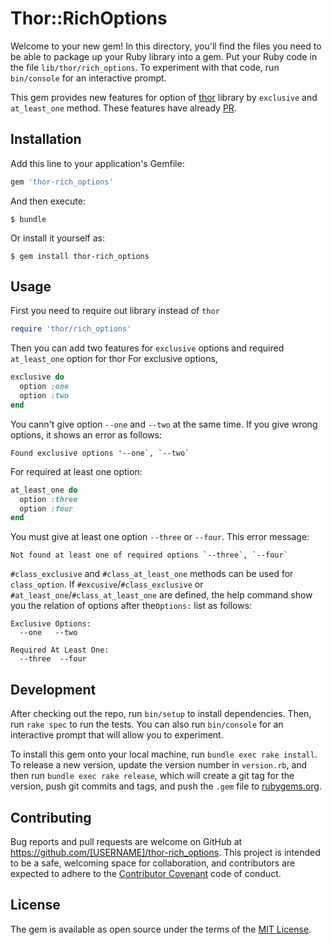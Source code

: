 # Thor::RichOptions

Welcome to your new gem! In this directory, you'll find the files you need to be able to package up your Ruby library into a gem. Put your Ruby code in the file `lib/thor/rich_options`. To experiment with that code, run `bin/console` for an interactive prompt.

This gem provides new features for option of [thor](https://github.com/erikhuda/thor) library by `exclusive` and `at_least_one` method.
These features have already [PR](https://github.com/erikhuda/thor/pull/483).

## Installation

Add this line to your application's Gemfile:

```ruby
gem 'thor-rich_options'
```

And then execute:

    $ bundle

Or install it yourself as:

    $ gem install thor-rich_options

## Usage

First you need to require out library instead of `thor`

```ruby
require 'thor/rich_options'
```

Then you can add two features for `exclusive` options and required `at_least_one` option for thor
For exclusive options,

```ruby
exclusive do
  option :one
  option :two
end
```

You cann't give option `--one` and `--two` at the same time.
If you give wrong options, it shows an error as follows:

```
Found exclusive options '--one`, `--two`
```

For required at least one option:

```ruby
at_least_one do
  option :three
  option :four
end
```

You must give at least one option `--three` or `--four`.
This error message:
```
Not found at least one of required options `--three`, `--four`
```

`#class_exclusive` and `#class_at_least_one` methods can be used for `class_option`.
If `#excusive`/`#class_exclusive` or `#at_least_one`/`#class_at_least_one` are defined, the help command show you the relation of options after the`Options:` list as follows:

```
Exclusive Options:
  --one   --two

Required At Least One:
  --three  --four
```

## Development

After checking out the repo, run `bin/setup` to install dependencies. Then, run `rake spec` to run the tests. You can also run `bin/console` for an interactive prompt that will allow you to experiment.

To install this gem onto your local machine, run `bundle exec rake install`. To release a new version, update the version number in `version.rb`, and then run `bundle exec rake release`, which will create a git tag for the version, push git commits and tags, and push the `.gem` file to [rubygems.org](https://rubygems.org).

## Contributing

Bug reports and pull requests are welcome on GitHub at https://github.com/[USERNAME]/thor-rich_options. This project is intended to be a safe, welcoming space for collaboration, and contributors are expected to adhere to the [Contributor Covenant](http://contributor-covenant.org) code of conduct.


## License

The gem is available as open source under the terms of the [MIT License](http://opensource.org/licenses/MIT).

